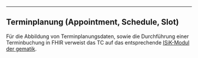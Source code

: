----
## Terminplanung (Appointment, Schedule, Slot)

Für die Abbildung von Terminplanungsdaten, sowie die Durchführung einer Terminbuchung in FHIR verweist das TC auf das entsprechende [ISiK-Modul der gematik](https://simplifier.net/isik-terminplanung-v3).